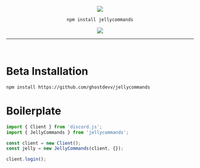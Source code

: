 <div align="center">

![](https://raw.githubusercontent.com/ghostdevv/jellycommands/main/assets/jellycommands-banner.png)

`npm install jellycommands`

[![](https://img.shields.io/npm/v/mykv?label=Latest%20Version&style=for-the-badge&logo=npm&color=informational)](https://www.npmjs.com/package/mykv)

</div>

---

<br />

# Beta Installation
```bash
npm install https://github.com/ghostdevv/jellycommands
```

# Boilerplate
```js
import { Client } from 'discord.js';
import { JellyCommands } from 'jellycommands';

const client = new Client();
const jelly = new JellyCommands(client, {});

client.login();
```